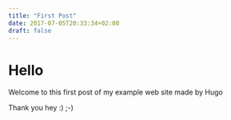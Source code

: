 ```yaml
---
title: "First Post"
date: 2017-07-05T20:33:34+02:00
draft: false
---
```


# Hello

Welcome to this first post of my example web site made by Hugo

Thank you hey :)    ;-)
 
